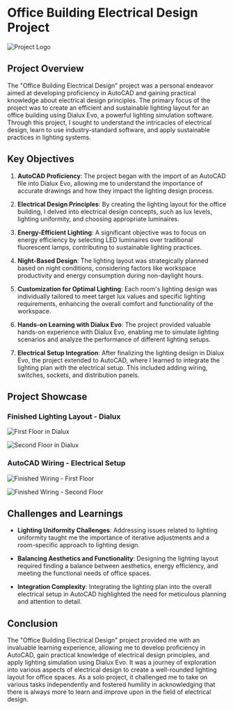 # Office Building Electrical Design Project

![Project Logo](link_to_logo_image)

## Project Overview

The "Office Building Electrical Design" project was a personal endeavor aimed at developing proficiency in AutoCAD and gaining practical knowledge about electrical design principles. The primary focus of the project was to create an efficient and sustainable lighting layout for an office building using Dialux Evo, a powerful lighting simulation software. Through this project, I sought to understand the intricacies of electrical design, learn to use industry-standard software, and apply sustainable practices in lighting systems.

## Key Objectives

1. **AutoCAD Proficiency**: The project began with the import of an AutoCAD file into Dialux Evo, allowing me to understand the importance of accurate drawings and how they impact the lighting design process.

2. **Electrical Design Principles**: By creating the lighting layout for the office building, I delved into electrical design concepts, such as lux levels, lighting uniformity, and choosing appropriate luminaires.

3. **Energy-Efficient Lighting**: A significant objective was to focus on energy efficiency by selecting LED luminaires over traditional fluorescent lamps, contributing to sustainable lighting practices.

4. **Night-Based Design**: The lighting layout was strategically planned based on night conditions, considering factors like workspace productivity and energy consumption during non-daylight hours.

5. **Customization for Optimal Lighting**: Each room's lighting design was individually tailored to meet target lux values and specific lighting requirements, enhancing the overall comfort and functionality of the workspace.

6. **Hands-on Learning with Dialux Evo**: The project provided valuable hands-on experience with Dialux Evo, enabling me to simulate lighting scenarios and analyze the performance of different lighting setups.

7. **Electrical Setup Integration**: After finalizing the lighting design in Dialux Evo, the project extended to AutoCAD, where I learned to integrate the lighting plan with the electrical setup. This included adding wiring, switches, sockets, and distribution panels.

## Project Showcase

### Finished Lighting Layout - Dialux

![First Floor in Dialux](link_to_dialux_first_floor_image)

![Second Floor in Dialux](link_to_dialux_second_floor_image)

### AutoCAD Wiring - Electrical Setup

![Finished Wiring - First Floor](link_to_autocad_first_floor_image)

![Finished Wiring - Second Floor](link_to_autocad_second_floor_image)

## Challenges and Learnings

- **Lighting Uniformity Challenges**: Addressing issues related to lighting uniformity taught me the importance of iterative adjustments and a room-specific approach to lighting design.

- **Balancing Aesthetics and Functionality**: Designing the lighting layout required finding a balance between aesthetics, energy efficiency, and meeting the functional needs of office spaces.

- **Integration Complexity**: Integrating the lighting plan into the overall electrical setup in AutoCAD highlighted the need for meticulous planning and attention to detail.

## Conclusion

The "Office Building Electrical Design" project provided me with an invaluable learning experience, allowing me to develop proficiency in AutoCAD, gain practical knowledge of electrical design principles, and apply lighting simulation using Dialux Evo. It was a journey of exploration into various aspects of electrical design to create a well-rounded lighting layout for office spaces. As a solo project, it challenged me to take on various tasks independently and fostered humility in acknowledging that there is always more to learn and improve upon in the field of electrical design.
